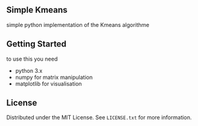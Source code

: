 <!-- ABOUT THE PROJECT -->
## Simple Kmeans 
simple python implementation of the Kmeans algorithme


<!-- GETTING STARTED -->
## Getting Started

to use this you need 
- python 3.x
- numpy for matrix manipulation
- matplotlib for visualisation

<!-- LICENSE -->
## License

Distributed under the MIT License. See `LICENSE.txt` for more information.




